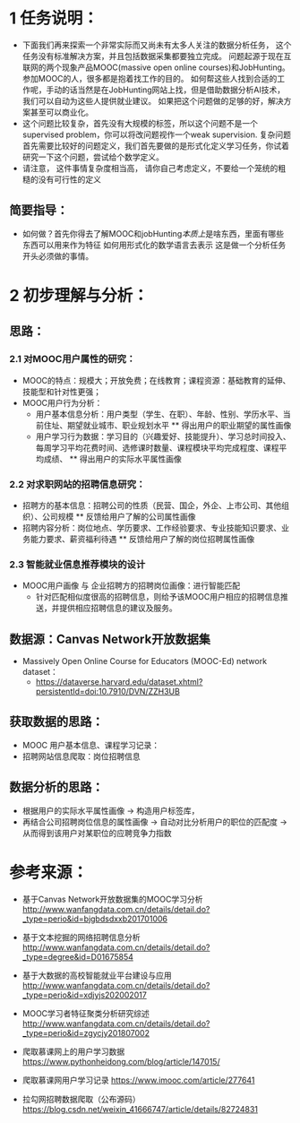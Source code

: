 # 1 任务说明：
- 下面我们再来探索一个非常实际而又尚未有太多人关注的数据分析任务， 这个任务没有标准解决方案，并且包括数据采集都要独立完成。
问题起源于现在互联网的两个现象产品MOOC(massive open online courses)和JobHunting。参加MOOC的人，很多都是抱着找工作的目的。
如何帮这些人找到合适的工作呢，手动的话当然是在JobHunting网站上找，但是借助数据分析AI技术，我们可以自动为这些人提供就业建议。
如果把这个问题做的足够的好，解决方案甚至可以商业化。
- 这个问题比较复杂，首先没有大规模的标签，所以这个问题不是一个supervised problem，你可以将改问题视作一个weak supervision. 
复杂问题首先需要比较好的问题定义，我们首先要做的是形式化定义学习任务，你试着研究一下这个问题，尝试给个数学定义。
- 请注意， 这件事情复杂度相当高， 请你自己考虑定义，不要给一个笼统的粗糙的没有可行性的定义
## 简要指导：
- 如何做？首先你得去了解MOOC和jobHunting*本质上*是啥东西，里面有哪些东西可以用来作为特征 如何用形式化的数学语言去表示 这是做一个分析任务开头必须做的事情。

# 2 初步理解与分析：
## 思路：
### 2.1 对MOOC用户属性的研究：
- MOOC的特点：规模大；开放免费；在线教育；课程资源：基础教育的延伸、技能型和针对性更强；
- MOOC用户行为分析：
    * 用户基本信息分析：用户类型（学生、在职）、年龄、性别、学历水平、当前住址、期望就业城市、职业规划水平
        ** 得出用户的职业期望的属性画像
    * 用户学习行为数据：学习目的（兴趣爱好、技能提升）、学习总时间投入、每周学习平均花费时间、选修课时数量、课程模块平均完成程度、课程平均成绩、
        ** 得出用户的实际水平属性画像 
### 2.2 对求职网站的招聘信息研究：
- 招聘方的基本信息：招聘公司的性质（民营、国企，外企、上市公司、其他组织）、公司规模
    ** 反馈给用户了解的公司属性画像
- 招聘内容分析：岗位地点、学历要求、工作经验要求、专业技能知识要求、业务能力要求、薪资福利待遇
    ** 反馈给用户了解的岗位招聘属性画像
### 2.3 智能就业信息推荐模块的设计
- MOOC用户画像 与 企业招聘方的招聘岗位画像：进行智能匹配
    * 针对匹配相似度很高的招聘信息，则给予该MOOC用户相应的招聘信息推送，并提供相应招聘信息的建议及服务。

## 数据源：Canvas Network开放数据集
- Massively Open Online Course for Educators (MOOC-Ed) network dataset：
    * https://dataverse.harvard.edu/dataset.xhtml?persistentId=doi:10.7910/DVN/ZZH3UB

## 获取数据的思路：
- MOOC 用户基本信息、课程学习记录：
- 招聘网站信息爬取：岗位招聘信息

## 数据分析的思路：
- 根据用户的实际水平属性画像  -> 构造用户标签库，
- 再结合公司招聘岗位信息的属性画像 -> 自动对比分析用户的职位的匹配度 -> 从而得到该用户对某职位的应聘竞争力指数


# 参考来源：
- 基于Canvas Network开放数据集的MOOC学习分析  http://www.wanfangdata.com.cn/details/detail.do?_type=perio&id=bjgbdsdxxb201701006
- 基于文本挖掘的网络招聘信息分析   http://www.wanfangdata.com.cn/details/detail.do?_type=degree&id=D01675854
- 基于大数据的高校智能就业平台建设与应用   http://www.wanfangdata.com.cn/details/detail.do?_type=perio&id=xdjyjs202002017
- MOOC学习者特征聚类分析研究综述 http://www.wanfangdata.com.cn/details/detail.do?_type=perio&id=zgycjy201807002

- 爬取慕课网上的用户学习数据 https://www.pythonheidong.com/blog/article/147015/
- 爬取慕课网用户学习记录   https://www.imooc.com/article/277641     
- 拉勾网招聘数据爬取（公布源码）https://blog.csdn.net/weixin_41666747/article/details/82724831


